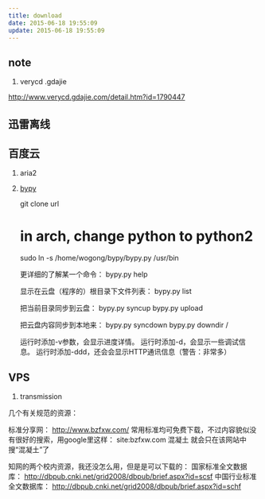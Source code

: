 ```yaml
---
title: download
date: 2015-06-18 19:55:09
update: 2015-06-18 19:55:09
---
```


## note
1. verycd .gdajie
    
http://www.verycd.gdajie.com/detail.htm?id=1790447


## 迅雷离线

## 百度云
1. aria2
2. [bypy](https://github.com/houtianze/bypy)
    
    git clone url
    # in arch, change python to python2
    sudo ln -s /home/wogong/bypy/bypy.py /usr/bin

    更详细的了解某一个命令：
    bypy.py help <command> 

    显示在云盘（程序的）根目录下文件列表：
    bypy.py list

    把当前目录同步到云盘：
    bypy.py syncup
    bypy.py upload
    
    把云盘内容同步到本地来：
    bypy.py syncdown
    bypy.py downdir /

    运行时添加-v参数，会显示进度详情。
    运行时添加-d，会显示一些调试信息。
    运行时添加-ddd，还会会显示HTTP通讯信息（警告：非常多）

## VPS
1. transmission


几个有关规范的资源：
 
标准分享网：
http://www.bzfxw.com/
常用标准均可免费下载，不过内容貌似没有很好的搜索，用google里这样：
site:bzfxw.com 混凝土
就会只在该网站中搜“混凝土”了
 
知网的两个校内资源，我还没怎么用，但是是可以下载的：
国家标准全文数据库：
http://dbpub.cnki.net/grid2008/dbpub/brief.aspx?id=scsf
中国行业标准全文数据库：
http://dbpub.cnki.net/grid2008/dbpub/brief.aspx?id=schf

